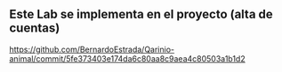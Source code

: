 ## Este Lab se implementa en el proyecto (alta de cuentas)
https://github.com/BernardoEstrada/Qarinio-animal/commit/5fe373403e174da6c80aa8c9aea4c80503a1b1d2